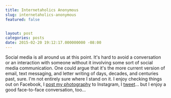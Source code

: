 ```yaml
---
title: Internetaholics Anonymous
slug: internetaholics-anonymous
featured: false


layout: post
categories: posts
date: 2015-02-20 19:12:17.000000000 -08:00
---
```


Social media is all around us at this point. It's hard to avoid a conversation or an interaction with someone without it involving some sort of social media communication. One could argue that it's the more current version of email, text messaging, and letter writing of days, decades, and centuries past, sure. I'm not entirely sure where I stand on it. I enjoy checking things out on Facebook, I [post my photography](http://instagram.com/jlyman) to Instagram, I [tweet](http://twitter.com/_johlym)… but I enjoy a good face-to-face conversation, too…

